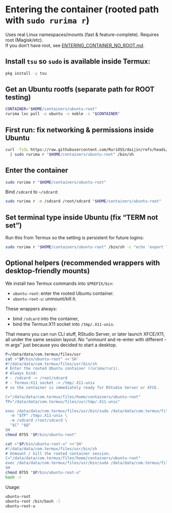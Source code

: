 # Entering the container (rooted path with `sudo rurima r`)

Uses real Linux namespaces/mounts (fast & feature-complete). Requires root (Magisk/etc).  
If you don’t have root, see [ENTERING_CONTAINER_NO_ROOT.md](./ENTERING_CONTAINER_NO_ROOT.md).

## Install `tsu` so `sudo` is available inside Termux:

```bash
pkg install -y tsu
```

## Get an Ubuntu rootfs (separate path for ROOT testing)

```bash
CONTAINER="$HOME/containers/ubuntu-root"
rurima lxc pull -o ubuntu -v noble -s "$CONTAINER"
```

## First run: fix networking & permissions **inside** Ubuntu

```bash
curl -fsSL https://raw.githubusercontent.com/RuriOSS/daijin/refs/heads/main/src/share/fixup.sh \
  | sudo rurima r "$HOME/containers/ubuntu-root" /bin/sh
```

## Enter the container

```bash
sudo rurima r "$HOME/containers/ubuntu-root"
```

Bind `/sdcard` to `~/sdcard`:

```bash
sudo rurima r -m /sdcard /root/sdcard "$HOME/containers/ubuntu-root"
```

## Set terminal type inside Ubuntu (fix “TERM not set”)

Run this from Termux so the setting is persistent for future logins:

```bash
sudo rurima r "$HOME/containers/ubuntu-root" /bin/sh -c "echo 'export TERM=xterm-256color' >> /root/.bashrc"
```

## Optional helpers (recommended wrappers with desktop-friendly mounts)

We install two Termux commands into `$PREFIX/bin`:

- `ubuntu-root`: enter the rooted Ubuntu container.
- `ubuntu-root-u`: unmount/kill it.

These wrappers always:
- bind `/sdcard` into the container,
- bind the Termux:X11 socket into `/tmp/.X11-unix`.

That means you can run CLI stuff, RStudio Server, or later launch XFCE/X11, all under the same session layout. No “unmount and re-enter with different -m args” just because you decided to start a desktop.

```bash
P=/data/data/com.termux/files/usr
cat >"$P/bin/ubuntu-root" <<'SH'
#!/data/data/com.termux/files/usr/bin/sh
# Enter the rooted Ubuntu container (rurima/ruri).
# Always bind:
# - /sdcard -> /root/sdcard
# - Termux:X11 socket -> /tmp/.X11-unix
# so the container is immediately ready for RStudio Server or XFCE.

C="/data/data/com.termux/files/home/containers/ubuntu-root"
TP="/data/data/com.termux/files/usr/tmp/.X11-unix"

exec /data/data/com.termux/files/usr/bin/sudo /data/data/com.termux/files/usr/bin/rurima r \
  -m "$TP" /tmp/.X11-unix \
  -m /sdcard /root/sdcard \
  "$C" "$@"
SH
chmod 0755 "$P/bin/ubuntu-root"

cat >"$P/bin/ubuntu-root-u" <<'SH'
#!/data/data/com.termux/files/usr/bin/sh
# Unmount / kill the rooted container session.
C="/data/data/com.termux/files/home/containers/ubuntu-root"
exec /data/data/com.termux/files/usr/bin/sudo /data/data/com.termux/files/usr/bin/rurima r -U "$C"
SH
chmod 0755 "$P/bin/ubuntu-root-u"
hash -r
```

Usage:

```bash
ubuntu-root
ubuntu-root /bin/bash -l
ubuntu-root-u
```
